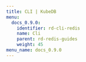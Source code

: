 ```yaml
---
title: CLI | KubeDB
menu:
  docs_0.9.0:
    identifier: rd-cli-redis
    name: Cli
    parent: rd-redis-guides
    weight: 45
menu_name: docs_0.9.0
---
```


